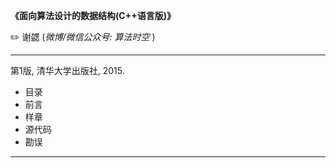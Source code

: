 **《面向算法设计的数据结构(C++语言版)》**

:pencil2:  谢勰 (*微博/微信公众号: 算法时空* )

---

第1版, 清华大学出版社, 2015.

- 目录 
- 前言 
- 样章 
- 源代码 
- 勘误  

---
